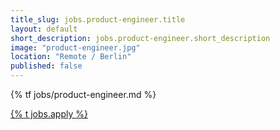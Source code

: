 ```yaml
---
title_slug: jobs.product-engineer.title
layout: default
short_description: jobs.product-engineer.short_description
image: "product-engineer.jpg"
location: "Remote / Berlin"
published: false
---
```


{% tf jobs/product-engineer.md %}

<div class="d-grid gap-2 col-4 mx-auto mt-5">
<a href="mailto:jobs-scs@osb-alliance.com?subject={% t jobs.product-engineer.title %}" class="btn btn-secondary btn-lg">{% t jobs.apply %}</a>
</div>
